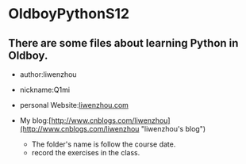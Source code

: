 # OldboyPythonS12
## There are some files about learning Python in Oldboy.

* author:liwenzhou
* nickname:Q1mi

* personal Website:[liwenzhou.com](http://liwenzhou.com "liwenzhou's website")
* My blog:[http://www.cnblogs.com/liwenzhou](http://www.cnblogs.com/liwenzhou "liwenzhou's blog")

	* The folder's name is follow the course date.
	* record the exercises in the class.

>>
